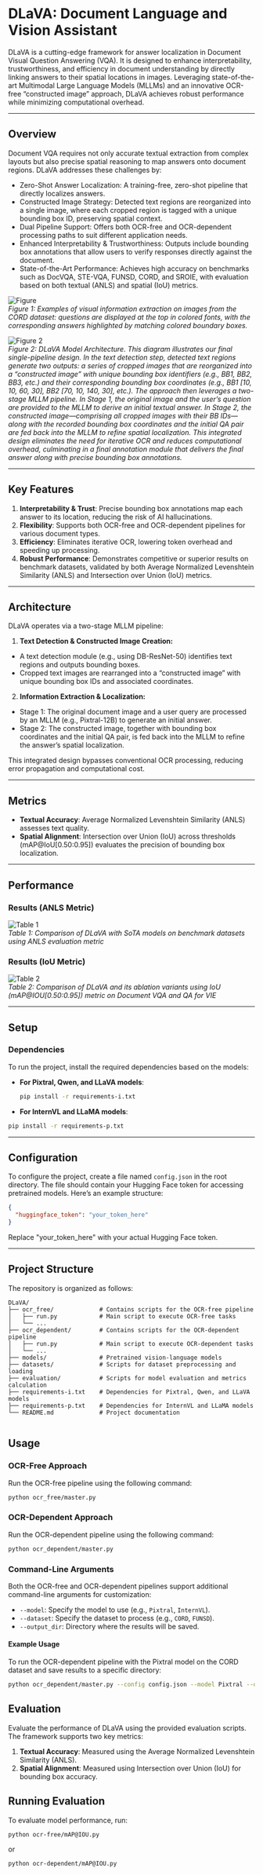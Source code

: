 # DLaVA: Document Language and Vision Assistant

DLaVA is a cutting-edge framework for answer localization in Document Visual Question Answering (VQA). It is designed to enhance interpretability, trustworthiness, and efficiency in document understanding by directly linking answers to their spatial locations in images. Leveraging state-of-the-art Multimodal Large Language Models (MLLMs) and an innovative OCR-free “constructed image” approach, DLaVA achieves robust performance while minimizing computational overhead.

---

## Overview

Document VQA requires not only accurate textual extraction from complex layouts but also precise spatial reasoning to map answers onto document regions. DLaVA addresses these challenges by:
- Zero-Shot Answer Localization: A training-free, zero-shot pipeline that directly localizes answers.
- Constructed Image Strategy: Detected text regions are reorganized into a single image, where each cropped region is tagged with a unique bounding box ID, preserving spatial context.
- Dual Pipeline Support: Offers both OCR-free and OCR-dependent processing paths to suit different application needs.
- Enhanced Interpretability & Trustworthiness: Outputs include bounding box annotations that allow users to verify responses directly against the document.
- State-of-the-Art Performance: Achieves high accuracy on benchmarks such as DocVQA, STE-VQA, FUNSD, CORD, and SROIE, with evaluation based on both textual (ANLS) and spatial (IoU) metrics.

![Figure ](images/figure1.png)  
*Figure 1: Examples of visual information extraction on images from the CORD dataset: questions are displayed at the top
in colored fonts, with the corresponding answers highlighted by matching colored boundary boxes.*

![Figure 2](images/figure2.png)  
*Figure 2: DLaVA Model Architecture. This diagram illustrates our final single-pipeline design. In the text detection step, detected text regions generate two outputs: a series of cropped images that are reorganized into a “constructed image” with unique bounding box identifiers (e.g., BB1, BB2, BB3, etc.) and their corresponding bounding box coordinates (e.g., BB1 [10, 10, 60, 30], BB2 [70, 10, 140, 30], etc.). The approach then leverages a two-stage MLLM pipeline. In Stage 1, the original image and the user’s question are provided to the MLLM to derive an initial textual answer. In Stage 2, the constructed image—comprising all cropped images with their BB IDs—along with the recorded bounding box coordinates and the initial QA pair are fed back into the MLLM to refine spatial localization. This integrated design eliminates the need for iterative OCR and reduces computational overhead, culminating in a final annotation module that delivers the final answer along with precise bounding box annotations.* 

---

## Key Features

1. **Interpretability & Trust**: Precise bounding box annotations map each answer to its location, reducing the risk of AI hallucinations.
2. **Flexibility**: Supports both OCR-free and OCR-dependent pipelines for various document types.
3. **Efficiency**: Eliminates iterative OCR, lowering token overhead and speeding up processing.
4. **Robust Performance**: Demonstrates competitive or superior results on benchmark datasets, validated by both Average Normalized Levenshtein Similarity (ANLS) and Intersection over Union (IoU) metrics.

---

## Architecture

DLaVA operates via a two-stage MLLM pipeline:
1. **Text Detection & Constructed Image Creation:**
- A text detection module (e.g., using DB-ResNet-50) identifies text regions and outputs bounding boxes.
- Cropped text images are rearranged into a “constructed image” with unique bounding box IDs and associated coordinates.

2. **Information Extraction & Localization:**
- Stage 1: The original document image and a user query are processed by an MLLM (e.g., Pixtral-12B) to generate an initial answer.
- Stage 2: The constructed image, together with bounding box coordinates and the initial QA pair, is fed back into the MLLM to refine the answer’s spatial localization.

This integrated design bypasses conventional OCR processing, reducing error propagation and computational cost.

---

## Metrics
- **Textual Accuracy**: Average Normalized Levenshtein Similarity (ANLS) assesses text quality.
- **Spatial Alignment**: Intersection over Union (IoU) across thresholds (mAP@IoU[0.50:0.95]) evaluates the precision of bounding box localization.

---

## Performance

### Results (ANLS Metric)

![Table 1](images/table1.png)  
*Table 1: Comparison of DLaVA with SoTA models on benchmark datasets using ANLS evaluation metric*

### Results (IoU Metric)

![Table 2](images/table4.png)  
*Table 2: Comparison of DLaVA and its ablation variants using IoU (mAP@IOU[0.50:0.95]) metric on Document VQA and QA for VIE*

---

## Setup

### Dependencies

To run the project, install the required dependencies based on the models:

- **For Pixtral, Qwen, and LLaVA models**:
  ```bash
  pip install -r requirements-i.txt
  ```
 - **For InternVL and LLaMA models**:
  ```bash
  pip install -r requirements-p.txt
  ```
---

## Configuration

To configure the project, create a file named `config.json` in the root directory. The file should contain your Hugging Face token for accessing pretrained models. Here’s an example structure:

```json
{
  "huggingface_token": "your_token_here"
}
```

Replace "your_token_here" with your actual Hugging Face token.

---

## Project Structure

The repository is organized as follows:

```plaintext
DLaVA/
├── ocr_free/             # Contains scripts for the OCR-free pipeline
│   ├── run.py            # Main script to execute OCR-free tasks
│   └── ...
├── ocr_dependent/        # Contains scripts for the OCR-dependent pipeline
│   ├── run.py            # Main script to execute OCR-dependent tasks
│   └── ...
├── models/               # Pretrained vision-language models
├── datasets/             # Scripts for dataset preprocessing and loading
├── evaluation/           # Scripts for model evaluation and metrics calculation
├── requirements-i.txt    # Dependencies for Pixtral, Qwen, and LLaVA models
├── requirements-p.txt    # Dependencies for InternVL and LLaMA models
└── README.md             # Project documentation


```

## Usage

### OCR-Free Approach

Run the OCR-free pipeline using the following command:
```bash
python ocr_free/master.py
```

### OCR-Dependent Approach

Run the OCR-dependent pipeline using the following command:
```bash
python ocr_dependent/master.py 
```

### Command-Line Arguments

Both the OCR-free and OCR-dependent pipelines support additional command-line arguments for customization:

- `--model`: Specify the model to use (e.g., `Pixtral`, `InternVL`).
- `--dataset`: Specify the dataset to process (e.g., `CORD`, `FUNSD`).
- `--output_dir`: Directory where the results will be saved.

#### Example Usage

To run the OCR-dependent pipeline with the Pixtral model on the CORD dataset and save results to a specific directory:
```bash
python ocr_dependent/master.py --config config.json --model Pixtral --dataset CORD --output_dir ./results/
```


## Evaluation

Evaluate the performance of DLaVA using the provided evaluation scripts. The framework supports two key metrics:

1. **Textual Accuracy**: Measured using the Average Normalized Levenshtein Similarity (ANLS).
2. **Spatial Alignment**: Measured using Intersection over Union (IoU) for bounding box accuracy.



## Running Evaluation

To evaluate model performance, run:
```bash
python ocr-free/mAP@IOU.py
```
or 
```bash
python ocr-dependent/mAP@IOU.py
```






